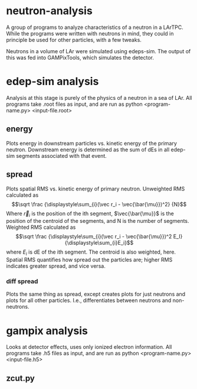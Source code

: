 # neutron-analysis
A group of programs to analyze characteristics of a neutron in a LArTPC. While the programs were written with neutrons in mind, they could in principle be used for other particles, with a few tweaks. 

Neutrons in a volume of LAr were simulated using edeps-sim. The output of this was fed into GAMPixTools, which simulates the detector. 

# edep-sim analysis
Analysis at this stage is purely of the physics of a neutron in a sea of LAr. All programs take .root files as input, and are run as python <program-name.py> <input-file.root>

## energy 
Plots energy in downstream particles vs. kinetic energy of the primary neutron. Downstream energy is determined as the sum of dEs in all edep-sim segments associated with that event. 

## spread
Plots spatial RMS vs. kinetic energy of primary neutron.  Unweighted RMS calculated as
$$\sqrt \frac {\displaystyle\sum_{i}(\vec r_i - \vec{\bar{\mu}})^2} {N}$$
Where $\vec r_i$ is the position of the ith segment, $\vec{\bar{\mu}}$ is the position of the centroid of the segments, and N is the number of segments. Weighted RMS calculated as
$$\sqrt \frac {\displaystyle\sum_{i}(\vec r_i - \vec{\bar{\mu}})^2 E_I} {\displaystyle\sum_{i}E_i}$$
where $E_i$ is dE of the ith segment. The centroid is also weighted, here. 
Spatial RMS quantifies how spread out the particles are; higher RMS indicates greater spread, and vice versa. 

### diff spread
Plots the same thing as spread, except creates plots for just neutrons and plots for all other particles. I.e., differentiates between neutrons and non-neutrons. 

# gampix analysis
Looks at detector effects, uses only ionized electron information. All programs take .h5 files as input, and are run as python <program-name.py> <input-file.h5>

## zcut.py
